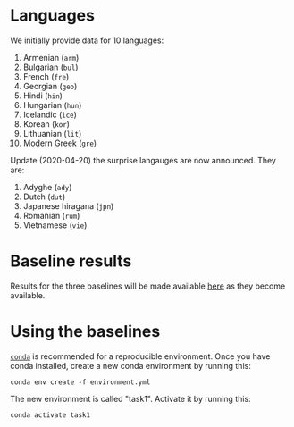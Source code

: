 Languages
=========

We initially provide data for 10 languages:

1.  Armenian (`arm`)
2.  Bulgarian (`bul`)
3.  French (`fre`)
4.  Georgian (`geo`)
5.  Hindi (`hin`)
6.  Hungarian (`hun`)
7.  Icelandic (`ice`)
8.  Korean (`kor`)
9.  Lithuanian (`lit`)
10. Modern Greek (`gre`)

Update (2020-04-20) the surprise langauges are now announced. They are:

1.  Adyghe (`ady`)
2.  Dutch (`dut`)
3.  Japanese hiragana (`jpn`)
4.  Romanian (`rum`)
5.  Vietnamese (`vie`)

Baseline results
================

Results for the three baselines will be made available
[here](https://docs.google.com/spreadsheets/d/1g0HyGeVzFrNt2pvNuu8L1voFFQY-0CwjTxGA3VXXNGI/edit?usp=sharing)
as they become available.

Using the baselines
===================

[`conda`](https://docs.conda.io/projects/conda/en/latest/user-guide/install/download.html)
is recommended for a reproducible environment. Once you have conda installed,
create a new conda environment by running this:

``` {.bash}
conda env create -f environment.yml
```

The new environment is called "task1". Activate it by running this:

``` {.bash}
conda activate task1
```
